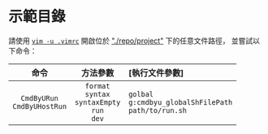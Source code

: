 示範目錄
=======


請使用 [`vim -u .vimrc`](./.vimrc)
開啟位於 ["./repo/project"](./repo/project)
下的任意文件路徑，
並嘗試以下命令：

 命令                            | 方法參數                                                        | \[執行文件參數\]
:----:                           |:--------:                                                       |:------------
`CmdByURun`<br />`CmdByUHostRun` | `format`<br />`syntax`<br />`syntaxEmpty`<br />`run`<br />`dev` | `golbal`<br />`g:cmdbyu_globalShFilePath`<br />`path/to/run.sh`

